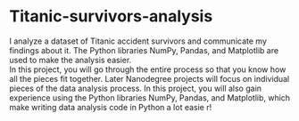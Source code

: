 # Titanic-survivors-analysis
I analyze a dataset of Titanic accident survivors and communicate my findings about it. 
The Python libraries NumPy, Pandas, and Matplotlib are used to make the analysis easier.<br>
In this project, you will go through the entire process so that you know how all the pieces fit together. Later Nanodegree projects will focus on individual pieces of the data analysis process. In this project, you will also gain experience using the Python libraries NumPy, Pandas, and Matplotlib, which make writing data analysis code in Python a lot easie
r!
